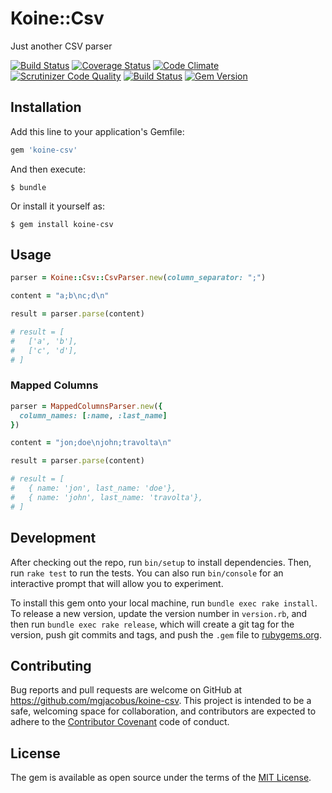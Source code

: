 # Koine::Csv

Just another CSV parser

[![Build Status](https://travis-ci.org/mjacobus/koine-csv.svg)](https://travis-ci.org/mjacobus/koine-csv)
[![Coverage Status](https://coveralls.io/repos/github/mjacobus/koine-csv/badge.svg?branch=master)](https://coveralls.io/github/mjacobus/koine-csv?branch=master)
[![Code Climate](https://codeclimate.com/github/mjacobus/koine-csv/badges/gpa.svg)](https://codeclimate.com/github/mjacobus/koine-csv)
[![Scrutinizer Code Quality](https://scrutinizer-ci.com/g/mjacobus/koine-csv/badges/quality-score.png?b=master)](https://scrutinizer-ci.com/g/mjacobus/koine-csv/?branch=master)
[![Build Status](https://travis-ci.org/mjacobus/koine-csv.svg?branch=master)](https://travis-ci.org/mjacobus/koine-csv)
[![Gem Version](https://badge.fury.io/rb/koine-csv.svg)](https://badge.fury.io/rb/koine-csv)

## Installation

Add this line to your application's Gemfile:

```ruby
gem 'koine-csv'
```

And then execute:

    $ bundle

Or install it yourself as:

    $ gem install koine-csv

## Usage

```ruby
parser = Koine::Csv::CsvParser.new(column_separator: ";")

content = "a;b\nc;d\n"

result = parser.parse(content)

# result = [
#   ['a', 'b'],
#   ['c', 'd'],
# ]
```

### Mapped Columns

```ruby
parser = MappedColumnsParser.new({
  column_names: [:name, :last_name]
})

content = "jon;doe\njohn;travolta\n"

result = parser.parse(content)

# result = [
#   { name: 'jon', last_name: 'doe'},
#   { name: 'john', last_name: 'travolta'},
# ]
```

## Development

After checking out the repo, run `bin/setup` to install dependencies. Then, run `rake test` to run the tests. You can also run `bin/console` for an interactive prompt that will allow you to experiment.

To install this gem onto your local machine, run `bundle exec rake install`. To release a new version, update the version number in `version.rb`, and then run `bundle exec rake release`, which will create a git tag for the version, push git commits and tags, and push the `.gem` file to [rubygems.org](https://rubygems.org).

## Contributing

Bug reports and pull requests are welcome on GitHub at https://github.com/mgjacobus/koine-csv. This project is intended to be a safe, welcoming space for collaboration, and contributors are expected to adhere to the [Contributor Covenant](http://contributor-covenant.org) code of conduct.


## License

The gem is available as open source under the terms of the [MIT License](http://opensource.org/licenses/MIT).


